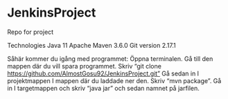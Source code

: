 # JenkinsProject
Repo for project 



Technologies
Java 11
Apache Maven 3.6.0
Git version 2.17.1


Såhär kommer du igång med programmet:
Öppna terminalen. Gå till den mappen där du vill spara programmet. Skriv “git clone https://github.com/AlmostGosu92/JenkinsProject.git” 
Gå sedan in I projektmappen I mappen där du laddade ner den. Skriv “mvn package”. 
Gå in I targetmappen och skriv “java jar” och sedan namnet på jarfilen.
